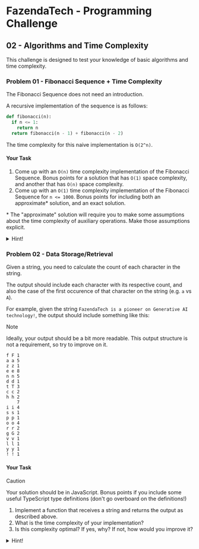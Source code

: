 # FazendaTech - Programming Challenge

## 02 - Algorithms and Time Complexity

This challenge is designed to test your knowledge of basic algorithms and time complexity.

### Problem 01 - Fibonacci Sequence + Time Complexity

The Fibonacci Sequence does not need an introduction.

A recursive implementation of the sequence is as follows:

```python
def fibonacci(n):
  if n <= 1:
    return n
  return fibonacci(n - 1) + fibonacci(n - 2)
```

The time complexity for this naive implementation is `O(2^n)`.

#### Your Task

1. Come up with an `O(n)` time complexity implementation of the Fibonacci Sequence. Bonus points for a solution that has `O(1)` space complexity, and another that has `O(n)` space complexity.
2. Come up with an `O(1)` time complexity implementation of the Fibonacci Sequence for `n <= 1000`. Bonus points for including both an approximate* solution, and an exact solution.

\* The "approximate" solution will require you to make some assumptions about the time complexity of auxiliary operations. Make those assumptions explicit.

<details>
  <summary>Hint!</summary>

  For task #2's "exact" solution, you can assume the "time complexity clock" only start running when `fibonacci(n)` runs. You can do anything you want before that!
</details>


### Problem 02 - Data Storage/Retrieval

Given a string, you need to calculate the count of each character in the string.

The output should include each character with its respective count, and also the case of the first occurence of that character on the string (e.g. `a` vs `A`).

For example, given the string `FazendaTech is a pioneer on Generative AI technology!`, the output should include something like this:

> [!NOTE]
> Ideally, your output should be a bit more readable. This output structure is not a requirement, so try to improve on it.

```
f F 1
a a 5
z z 1
e e 8
n n 5
d d 1
t T 3
c c 2
h h 2
    7
i i 4
s s 1
p p 1
o o 4
r r 2
g G 2
v v 1
l l 1
y y 1
! ! 1
```

#### Your Task

> [!CAUTION]
> Your solution should be in JavaScript. Bonus points if you include some useful TypeScript type definitions (don't go overboard on the definitions!)

1. Implement a function that receives a string and returns the output as described above.
2. What is the time complexity of your implementation?
3. Is this complexity optimal? If yes, why? If not, how would you improve it?

<details>
  <summary>Hint!</summary>

  Pretty much any problem similar to this can be solved using just arrays. But since you're using JavaScript, isn't there another data structure that seems better suited for counting?
</details>
